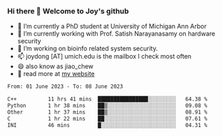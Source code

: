 ### Hi there 👋 Welcome to Joy's github

- 🔭 I’m currently a PhD student at University of Michigan Ann Arbor
- 🌱 I’m currently working with Prof. Satish Narayanasamy on hardware security
- 👯 I’m working on bioinfo related system security. 
- 📫 joydong [AT] umich.edu is the mailbox I check most often
- 😄 also know as jiao_chew
- 💬 read more at [my website](https://joydddd.github.io/)
<!--START_SECTION:waka-->

```txt
From: 01 June 2023 - To: 08 June 2023

C++          11 hrs 41 mins  ████████████████░░░░░░░░░   64.38 %
Python       1 hr 38 mins    ██▒░░░░░░░░░░░░░░░░░░░░░░   09.08 %
Other        1 hr 37 mins    ██▒░░░░░░░░░░░░░░░░░░░░░░   08.91 %
C            1 hr 22 mins    ██░░░░░░░░░░░░░░░░░░░░░░░   07.61 %
INI          46 mins         █░░░░░░░░░░░░░░░░░░░░░░░░   04.31 %
```

<!--END_SECTION:waka-->

